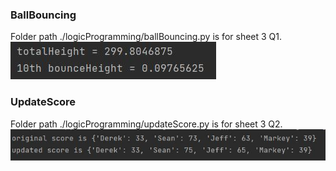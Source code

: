 ### BallBouncing
Folder path ./logicProgramming/ballBouncing.py is for sheet 3 Q1.
![image](./picture/sheet3_question_1.JPG)
### UpdateScore
Folder path ./logicProgramming/updateScore.py is for sheet 3 Q2.
![image](./picture/sheet3_question_2.JPG)